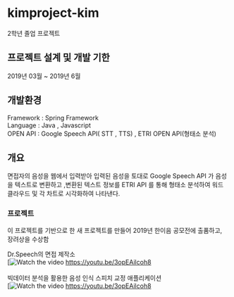 # kimproject-kim
2학년 졸업 프로젝트

## 프로젝트 설계 및 개발 기한 
2019년 03월 ~ 2019년 6월

## 개발환경

Framework : Spring Framework <br>
Language : Java  , Javascript<br>
OPEN API : Google Speech API( STT , TTS) , ETRI OPEN API(형태소 분석) <br>

## 개요 

면접자의 음성을 웹에서 입력받아 입력된 음성을 토대로 Google Speech API 가 음성을 텍스트로 변환하고 ,변환된 텍스트 정보를 ETRI API 를 통해 형태소 분석하여 워드 클라우드 및 각 차트로 시각화하여 나타낸다.

### 프로젝트
이 프로젝트를 기반으로 한 새 프로젝트를 만들어 2019년 한이음 공모전에 출품하고, 장려상을 수상함

Dr.Speech의 면접 제작소<br>
[![Watch the video](https://i.ytimg.com/an_webp/3opEAilcoh8/mqdefault_6s.webp?du=3000&sqp=CKSm4PoF&rs=AOn4CLBRp5SukXS3UtuT5MDmpX5FcPyk1A)
https://youtu.be/3opEAilcoh8
<br>
<br>
빅데이터 분석을 활용한 음성 인식 스피치 교정 애플리케이션<br>
[![Watch the video](https://i.ytimg.com/an_webp/t0cO5Xgqrc0/mqdefault_6s.webp?du=3000&sqp=CKy44PoF&rs=AOn4CLCWLmYxJ1dsiCM4fMA8EArORVBhMg)
https://youtu.be/3opEAilcoh8
<br>

